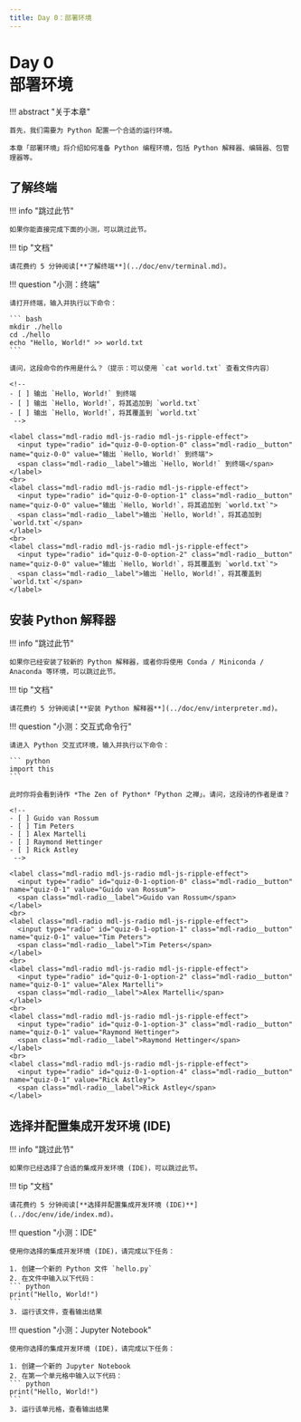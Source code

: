 ```yaml
---
title: Day 0：部署环境
---
```


# Day 0<br>**部署环境**

!!! abstract "关于本章"

    首先，我们需要为 Python 配置一个合适的运行环境。

    本章「部署环境」将介绍如何准备 Python 编程环境，包括 Python 解释器、编辑器、包管理器等。

## 了解终端

!!! info "跳过此节"

    如果你能直接完成下面的小测，可以跳过此节。

!!! tip "文档"

    请花费约 5 分钟阅读[**了解终端**](../doc/env/terminal.md)。

!!! question "小测：终端"

    请打开终端，输入并执行以下命令：

    ``` bash
    mkdir ./hello
    cd ./hello
    echo "Hello, World!" >> world.txt
    ```

    请问，这段命令的作用是什么？（提示：可以使用 `cat world.txt` 查看文件内容）

    <!--
    - [ ] 输出 `Hello, World!` 到终端
    - [ ] 输出 `Hello, World!`，将其追加到 `world.txt`
    - [ ] 输出 `Hello, World!`，将其覆盖到 `world.txt`
     -->

    <label class="mdl-radio mdl-js-radio mdl-js-ripple-effect">
      <input type="radio" id="quiz-0-0-option-0" class="mdl-radio__button" name="quiz-0-0" value="输出 `Hello, World!` 到终端">
      <span class="mdl-radio__label">输出 `Hello, World!` 到终端</span>
    </label>
    <br>
    <label class="mdl-radio mdl-js-radio mdl-js-ripple-effect">
      <input type="radio" id="quiz-0-0-option-1" class="mdl-radio__button" name="quiz-0-0" value="输出 `Hello, World!`，将其追加到 `world.txt`">
      <span class="mdl-radio__label">输出 `Hello, World!`，将其追加到 `world.txt`</span>
    </label>
    <br>
    <label class="mdl-radio mdl-js-radio mdl-js-ripple-effect">
      <input type="radio" id="quiz-0-0-option-2" class="mdl-radio__button" name="quiz-0-0" value="输出 `Hello, World!`，将其覆盖到 `world.txt`">
      <span class="mdl-radio__label">输出 `Hello, World!`，将其覆盖到 `world.txt`</span>
    </label>

## 安装 Python 解释器

!!! info "跳过此节"

    如果你已经安装了较新的 Python 解释器，或者你将使用 Conda / Miniconda / Anaconda 等环境，可以跳过此节。

!!! tip "文档"

    请花费约 5 分钟阅读[**安装 Python 解释器**](../doc/env/interpreter.md)。

!!! question "小测：交互式命令行"

    请进入 Python 交互式环境，输入并执行以下命令：

    ``` python
    import this
    ```

    此时你将会看到诗作 *The Zen of Python*「Python 之禅」。请问，这段诗的作者是谁？

    <!-- 
    - [ ] Guido van Rossum
    - [ ] Tim Peters
    - [ ] Alex Martelli
    - [ ] Raymond Hettinger
    - [ ] Rick Astley
     -->

    <label class="mdl-radio mdl-js-radio mdl-js-ripple-effect">
      <input type="radio" id="quiz-0-1-option-0" class="mdl-radio__button" name="quiz-0-1" value="Guido van Rossum">
      <span class="mdl-radio__label">Guido van Rossum</span>
    </label>
    <br>
    <label class="mdl-radio mdl-js-radio mdl-js-ripple-effect">
      <input type="radio" id="quiz-0-1-option-1" class="mdl-radio__button" name="quiz-0-1" value="Tim Peters">
      <span class="mdl-radio__label">Tim Peters</span>
    </label>
    <br>
    <label class="mdl-radio mdl-js-radio mdl-js-ripple-effect">
      <input type="radio" id="quiz-0-1-option-2" class="mdl-radio__button" name="quiz-0-1" value="Alex Martelli">
      <span class="mdl-radio__label">Alex Martelli</span>
    </label>
    <br>
    <label class="mdl-radio mdl-js-radio mdl-js-ripple-effect">
      <input type="radio" id="quiz-0-1-option-3" class="mdl-radio__button" name="quiz-0-1" value="Raymond Hettinger">
      <span class="mdl-radio__label">Raymond Hettinger</span>
    </label>
    <br>
    <label class="mdl-radio mdl-js-radio mdl-js-ripple-effect">
      <input type="radio" id="quiz-0-1-option-4" class="mdl-radio__button" name="quiz-0-1" value="Rick Astley">
      <span class="mdl-radio__label">Rick Astley</span>
    </label>

## 选择并配置集成开发环境 (IDE)

!!! info "跳过此节"

    如果你已经选择了合适的集成开发环境 (IDE)，可以跳过此节。

!!! tip "文档"

    请花费约 5 分钟阅读[**选择并配置集成开发环境 (IDE)**](../doc/env/ide/index.md)。

!!! question "小测：IDE"

    使用你选择的集成开发环境 (IDE)，请完成以下任务：

    1. 创建一个新的 Python 文件 `hello.py`
    2. 在文件中输入以下代码：
    ``` python
    print("Hello, World!")
    ```
    3. 运行该文件，查看输出结果

!!! question "小测：Jupyter Notebook"

    使用你选择的集成开发环境 (IDE)，请完成以下任务：

    1. 创建一个新的 Jupyter Notebook
    2. 在第一个单元格中输入以下代码：
    ``` python
    print("Hello, World!")
    ```
    3. 运行该单元格，查看输出结果
